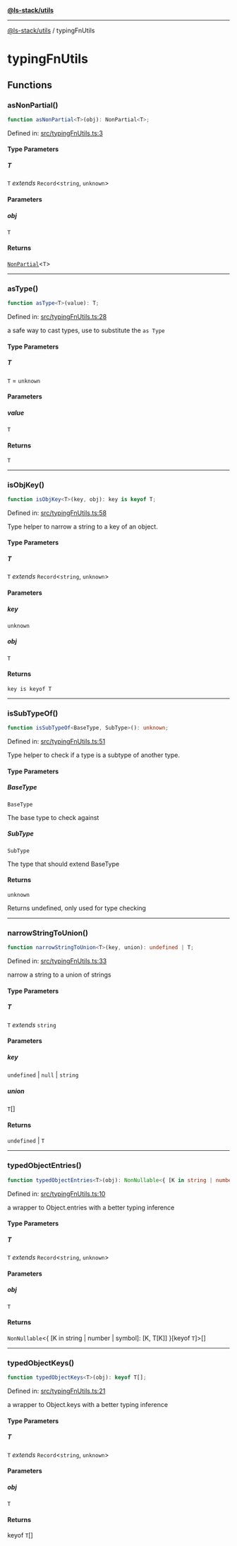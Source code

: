 [**@ls-stack/utils**](README.md)

***

[@ls-stack/utils](modules.md) / typingFnUtils

# typingFnUtils

## Functions

### asNonPartial()

```ts
function asNonPartial<T>(obj): NonPartial<T>;
```

Defined in: [src/typingFnUtils.ts:3](https://github.com/lucasols/utils/blob/main/src/typingFnUtils.ts#L3)

#### Type Parameters

##### T

`T` *extends* `Record`\<`string`, `unknown`\>

#### Parameters

##### obj

`T`

#### Returns

[`NonPartial`](typingUtils.md#nonpartial)\<`T`\>

***

### asType()

```ts
function asType<T>(value): T;
```

Defined in: [src/typingFnUtils.ts:28](https://github.com/lucasols/utils/blob/main/src/typingFnUtils.ts#L28)

a safe way to cast types, use to substitute the `as Type`

#### Type Parameters

##### T

`T` = `unknown`

#### Parameters

##### value

`T`

#### Returns

`T`

***

### isObjKey()

```ts
function isObjKey<T>(key, obj): key is keyof T;
```

Defined in: [src/typingFnUtils.ts:58](https://github.com/lucasols/utils/blob/main/src/typingFnUtils.ts#L58)

Type helper to narrow a string to a key of an object.

#### Type Parameters

##### T

`T` *extends* `Record`\<`string`, `unknown`\>

#### Parameters

##### key

`unknown`

##### obj

`T`

#### Returns

`key is keyof T`

***

### isSubTypeOf()

```ts
function isSubTypeOf<BaseType, SubType>(): unknown;
```

Defined in: [src/typingFnUtils.ts:51](https://github.com/lucasols/utils/blob/main/src/typingFnUtils.ts#L51)

Type helper to check if a type is a subtype of another type.

#### Type Parameters

##### BaseType

`BaseType`

The base type to check against

##### SubType

`SubType`

The type that should extend BaseType

#### Returns

`unknown`

Returns undefined, only used for type checking

***

### narrowStringToUnion()

```ts
function narrowStringToUnion<T>(key, union): undefined | T;
```

Defined in: [src/typingFnUtils.ts:33](https://github.com/lucasols/utils/blob/main/src/typingFnUtils.ts#L33)

narrow a string to a union of strings

#### Type Parameters

##### T

`T` *extends* `string`

#### Parameters

##### key

`undefined` | `null` | `string`

##### union

`T`[]

#### Returns

`undefined` \| `T`

***

### typedObjectEntries()

```ts
function typedObjectEntries<T>(obj): NonNullable<{ [K in string | number | symbol]: [K, T[K]] }[keyof T]>[];
```

Defined in: [src/typingFnUtils.ts:10](https://github.com/lucasols/utils/blob/main/src/typingFnUtils.ts#L10)

a wrapper to Object.entries with a better typing inference

#### Type Parameters

##### T

`T` *extends* `Record`\<`string`, `unknown`\>

#### Parameters

##### obj

`T`

#### Returns

`NonNullable`\<\{ \[K in string \| number \| symbol\]: \[K, T\[K\]\] \}\[keyof `T`\]\>[]

***

### typedObjectKeys()

```ts
function typedObjectKeys<T>(obj): keyof T[];
```

Defined in: [src/typingFnUtils.ts:21](https://github.com/lucasols/utils/blob/main/src/typingFnUtils.ts#L21)

a wrapper to Object.keys with a better typing inference

#### Type Parameters

##### T

`T` *extends* `Record`\<`string`, `unknown`\>

#### Parameters

##### obj

`T`

#### Returns

keyof `T`[]
